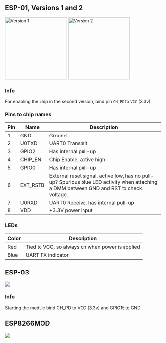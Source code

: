 ## ESP-01, Versions 1 and 2
<img title="Version 1" src="https://github.com/esp8266/esp8266-wiki/blob/master/images/module_v1.jpg" height="200px">
<img title="Version 2" src="https://github.com/esp8266/esp8266-wiki/blob/master/images/module_v2.png" height="200px">

### Info
For enabling the chip in the second version, bind pin `CH_PD` to `VCC` (3.3v).

### Pins to chip names
| Pin |   Name   | Description |
| --- | -------- | ----------- |
| 1   | GND      | Ground
| 2   | U0TXD    | UART0 Transmit
| 3   | GPIO2    | Has internal pull-up
| 4   | CHIP_EN  | Chip Enable, active high
| 5   | GPIO0    | Has internal pull-up
| 6   | EXT_RSTB | External reset signal, active low, has no pull-up? Spurious blue LED activity when attaching a DMM between GND and RST to check voltage.
| 7   | U0RXD    | UART0 Receive, has internal pull-up
| 8   | VDD      | +3.3V power input

### LEDs
| Color | Description
| ----- | -----------
| Red   | Tied to VCC, so always on when power is applied
| Blue  | UART TX indicator

## ESP-03
![](https://github.com/esp8266/esp8266-wiki/blob/master/images/esp-03.jpg)
### Info
Starting the module bind CH_PD to VCC (3.3v) and GPIO15 to GND

## ESP8266MOD
![](https://github.com/esp8266/esp8266-wiki/blob/master/images/esp-mod.jpg)